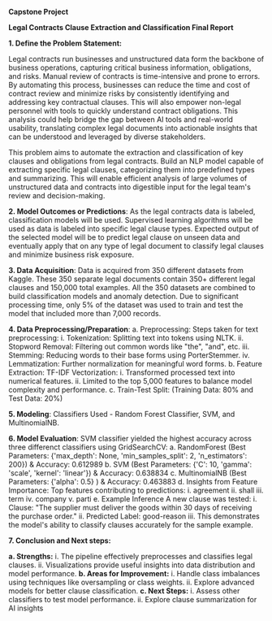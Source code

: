 **Capstone Project**

**Legal Contracts Clause Extraction and Classification Final Report**

**1.	Define the Problem Statement:**

Legal contracts run businesses and unstructured data form the backbone of business operations, capturing critical business information, obligations, and risks. Manual review of contracts is time-intensive and prone to errors. By automating this process, businesses can reduce the time and cost of contract review and minimize risks by consistently identifying and addressing key contractual clauses. This will also empower non-legal personnel with tools to quickly understand contract obligations. This analysis could help bridge the gap between AI tools and real-world usability, translating complex legal documents into actionable insights that can be understood and leveraged by diverse stakeholders.

This problem aims to automate the extraction and classification of key clauses and obligations from legal contracts. Build an NLP model capable of extracting specific legal clauses, categorizing them into predefined types and summarizing. This will enable efficient analysis of large volumes of unstructured data and contracts into digestible input for the legal team's review and decision-making.


**2.	Model Outcomes or Predictions**: As the legal contracts data is labeled, classification models will be used. Supervised learning algorithms will be used as data is labeled into specific legal clause types. Expected output of the selected model will be to predict legal clause on unseen data and eventually apply that on any type of legal document to classify legal clauses and minimize business risk exposure. 

**3.	Data Acquisition**: Data is acquired from 350 different datasets from Kaggle. These 350 separate legal documents contain 350+ different legal clauses and 150,000 total examples. All the 350 datasets are combined to build classification models and anomaly detection. Due to significant processing time, only 5% of the dataset was used to train and test the model that included more than 7,000 records.

**4.	Data Preprocessing/Preparation**: 
a.	Preprocessing: Steps taken for text preprocessing:
i.	Tokenization: Splitting text into tokens using NLTK.
ii.	Stopword Removal: Filtering out common words like "the", "and", etc.
iii.	Stemming: Reducing words to their base forms using PorterStemmer.
iv.	Lemmatization: Further normalization for meaningful word forms.
b.	Feature Extraction: TF-IDF Vectorization:
i.	Transformed processed text into numerical features.
ii.	Limited to the top 5,000 features to balance model complexity and performance.
c.	Train-Test Split: (Training Data: 80% and Test Data: 20%)

**5.	Modeling**: Classifiers Used - Random Forest Classifier, SVM, and MultinomialNB.

**6.	Model Evaluation**: SVM classifier yielded the highest accuracy across three differenct classifiers using GridSearchCV: 
a.	RandomForest (Best Parameters: {'max_depth': None, 'min_samples_split': 2, 'n_estimators': 200}) & Accuracy: 0.612989
b.	SVM (Best Parameters: {'C': 10, 'gamma': 'scale', 'kernel': 'linear'}) & Accuracy: 0.638834
c.	MultinomialNB (Best Parameters: {'alpha': 0.5} ) & Accuracy: 0.463883
d.	Insights from Feature Importance: Top features contributing to predictions:
i.	agreement
ii.	shall
iii.	term
iv.	company
v.	parti
e.	Example Inference A new clause was tested:
i.	Clause: "The supplier must deliver the goods within 30 days of receiving the purchase order."
ii.	Predicted Label: good-reason
iii.	This demonstrates the model's ability to classify clauses accurately for the sample example.

**7.	Conclusion and Next steps:**

**a.	Strengths:**
i.	The pipeline effectively preprocesses and classifies legal clauses.
ii.	Visualizations provide useful insights into data distribution and model performance.
**b.	Areas for Improvement:**
i.	Handle class imbalances using techniques like oversampling or class weights.
ii.	Explore advanced models for better clause classification.
**c.	Next Steps:**
i.	Assess other classifiers to test model performance.
ii.	Explore clause summarization for AI insights

